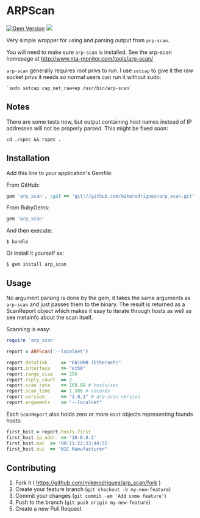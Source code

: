 # ARPScan

[![Gem Version](https://badge.fury.io/rb/arp_scan.svg)](http://badge.fury.io/rb/arp_scan)
<a href="https://codeclimate.com/github/mikerodrigues/arp_scan"><img src="https://codeclimate.com/github/mikerodrigues/arp_scan/badges/gpa.svg" /></a>

Very simple wrapper for using and parsing output from `arp-scan`.

You will need to make sure `arp-scan` is installed. See the arp-scan homepage at http://www.nta-monitor.com/tools/arp-scan/

`arp-scan` generally requires root privs to run. I use `setcap` to give it the
raw socket privs it needs so normal users can run it without sudo:

	`sudo setcap cap_net_raw+ep /usr/bin/arp-scan`

## Notes

There are some tests now, but output containing host names instead of IP
addresses will not be properly parsed. This might be fixed soon:

`cd ./spec && rspec .`


## Installation

Add this line to your application's Gemfile:

From GitHub:
```ruby
gem 'arp_scan', :git => 'git://github.com/mikerodrigues/arp_scan.git'
```

From RubyGems:
```ruby
gem 'arp_scan'
```

And then execute:

    $ bundle

Or install it yourself as:

    $ gem install arp_scan

## Usage

No argument parsing is done by the gem, it takes the same arguments as
`arp-scan` and just passes them to the binary. The result is returned as a
ScanReport object which makes it easy to iterate through hosts as well as see
metainfo about the scan itself.

Scanning is easy:

```ruby
require 'arp_scan'

report = ARPScan('--localnet')

report.datalink 	=> "EN10MB (Ethernet)"
report.interface 	=> "eth0"
report.range_size 	=> 256
report.reply_count 	=> 2
report.scan_rate 	=> 169.99 # hosts/sec
report.scan_time 	=> 1.586 # seconds
report.version 		=> "1.8.1" # arp-scan version
report.arguments	=> "--localnet"
```

Each `ScanReport` also holds zero or more `Host` objects representing founds
hosts:

```ruby
first_host = report.hosts.first
first_host.ip_addr 	=> '10.0.0.1'
first_host.mac 	=> '00:11:22:33:44:55'
first_host.oui 	=> "NIC Manufacturer"
```





## Contributing

1. Fork it ( https://github.com/mikerodrigues/arp_scan/fork )
2. Create your feature branch (`git checkout -b my-new-feature`)
3. Commit your changes (`git commit -am 'Add some feature'`)
4. Push to the branch (`git push origin my-new-feature`)
5. Create a new Pull Request
